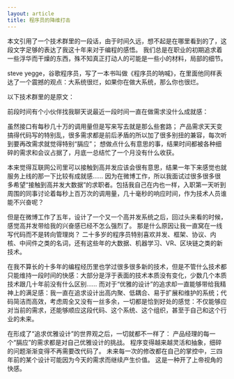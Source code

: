 ```yaml
---
layout: article
title: 程序员的降维打击
---
```

本文引用了一个技术群里的一段话，由于时间久远，想不起是在哪里看到的了，这段文字足够的表达了我这十年来对于编程的感悟。
我们总是在职业的初期追求着一些浮华而干燥的东西，殊不知真正打动人的可能是一些小的材料，局部的细节。


steve yegge，谷歌程序员，写了一本书叫做《程序员的呐喊》，在里面他同样表达了一个震撼的观点：大系统很烂，如果你在做大系统，那么你也很烂。


以下技术群里的是原文：


前段时间有个小伙伴找我聊天说最近一段时间一直在做需求没什么成就感： 

虽然接口有每秒几十万的调用量但是写来写去就是那么些套路； 产品需求天天变搞得代码写的特别乱，很多需求都是前后矛盾的所以加了很多别扭的兼容，每次听到要再改需求就觉得特别“膈应”； 想做点什么有意思的事，结果时间都被各种细碎的需求和会议占据了，月底一总结忙了一个月没有什么收获。 

本来觉得互联网公司里可以接触到高并发应该会很有意思，结果一年下来感觉也就服务上线的那一下比较有成就感…… 因为在微博工作，所以我面试过很多很多很多希望“接触到高并发大数据”的求职者。包括我自己在内也一样，入职第一天听到周围的同事讨论着每秒上百万次的调用量，几十毫秒的响应时间，作为技术人员谁能不兴奋呢？

但是在微博工作了五年，设计了一个又一个高并发系统之后，回过头来看的时候，感觉高并发带给我的兴奋感已经不怎么强烈了。 那是什么原因让我一直窝在一线写代码而不是转向管理岗？ 二十多岁的程序员特别喜欢并发、框架、协议、内核、中间件之类的名词，还有这些年的大数据、机器学习、VR、区块链之类的新技术。 


在我不算长的十多年的编程经历里也学过很多很多新的技术，但是不管什么技术都只能维持一段时间的快感：大部分是浮于表面的技术本质没有变化，少数几个本质技术跟几十年前没有什么区别…… 而对于“优雅的设计”的追求却一直能够带给我精神上的满足感：我一直在追求设计出高内聚、低耦合、易于扩展和维护的系统；代码简洁而高效，考虑周全又没有一丝多余，一切都是恰到好处的感觉：不仅能够应对当前的需求，还能够顺应这段代码、这个系统、这个组织，甚至于自己和这个行业的未来。 


在形成了“追求优雅设计”的世界观之后，一切就都不一样了： 产品经理的每一个“膈应”的需求都是对自己优雅设计的挑战。 程序变得越来越灵活和抽象，细碎的问题渐渐变得不再需要改代码了。 未来每一次的修改都在自己的掌控中，三四年前的某个设计可能因为今天的需求而继续产生价值。 这是一种开了上帝视角的快感。